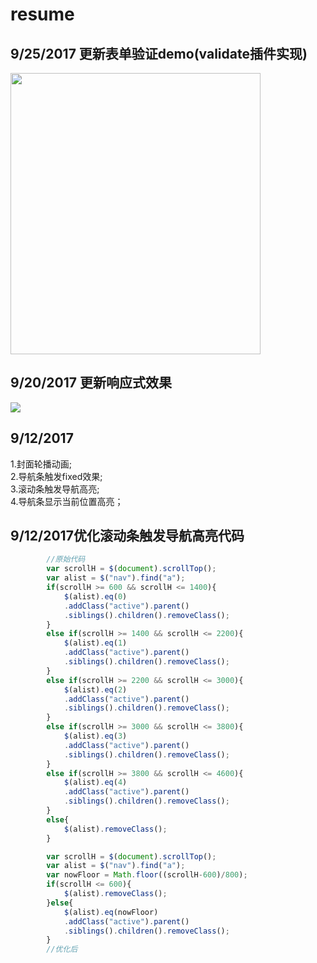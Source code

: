 # resume
## 9/25/2017 更新表单验证demo(validate插件实现)
<img width="400" height="450" src="https://github.com/309318267/resume/raw/master/images/表单验证2.jpeg"/>

## 9/20/2017 更新响应式效果
![](https://github.com/309318267/resume/raw/master/images/响应式效果.jpg)
## 9/12/2017
1.封面轮播动画;    <br>
2.导航条触发fixed效果;<br>
3.滚动条触发导航高亮; <br>
4.导航条显示当前位置高亮； <br>  
## 9/12/2017优化滚动条触发导航高亮代码
```javascript
        //原始代码
        var scrollH = $(document).scrollTop();
        var alist = $("nav").find("a");
        if(scrollH >= 600 && scrollH <= 1400){
            $(alist).eq(0)
            .addClass("active").parent()
            .siblings().children().removeClass();
        }
        else if(scrollH >= 1400 && scrollH <= 2200){
            $(alist).eq(1)
            .addClass("active").parent()
            .siblings().children().removeClass();
        }
        else if(scrollH >= 2200 && scrollH <= 3000){
            $(alist).eq(2)
            .addClass("active").parent()
            .siblings().children().removeClass();
        }
        else if(scrollH >= 3000 && scrollH <= 3800){
            $(alist).eq(3)
            .addClass("active").parent()
            .siblings().children().removeClass();
        }
        else if(scrollH >= 3800 && scrollH <= 4600){
            $(alist).eq(4)
            .addClass("active").parent()
            .siblings().children().removeClass();
        }
        else{
            $(alist).removeClass();
        }
```
```javascript
        var scrollH = $(document).scrollTop();
        var alist = $("nav").find("a");
        var nowFloor = Math.floor((scrollH-600)/800);
        if(scrollH <= 600){
            $(alist).removeClass();
        }else{
            $(alist).eq(nowFloor)
            .addClass("active").parent()
            .siblings().children().removeClass();
        }
        //优化后
```

